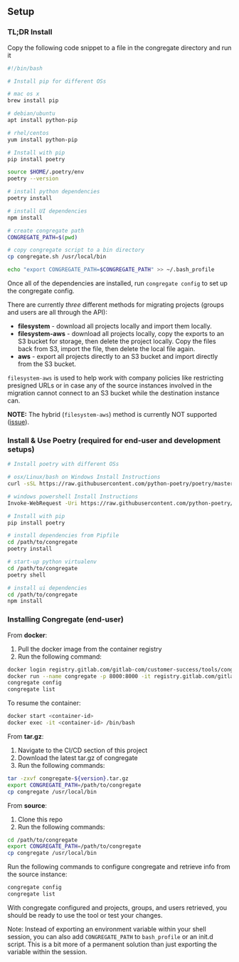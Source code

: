 ## Setup

### TL;DR Install

Copy the following code snippet to a file in the congregate directory and run it

```bash
#!/bin/bash

# Install pip for different OSs

# mac os x
brew install pip

# debian/ubuntu
apt install python-pip

# rhel/centos
yum install python-pip

# Install with pip
pip install poetry

source $HOME/.poetry/env
poetry --version

# install python dependencies
poetry install

# install UI dependencies
npm install

# create congregate path
CONGREGATE_PATH=$(pwd)

# copy congregate script to a bin directory
cp congregate.sh /usr/local/bin

echo "export CONGREGATE_PATH=$CONGREGATE_PATH" >> ~/.bash_profile

```

Once all of the dependencies are installed, run `congregate config` to set up the congregate config.

There are currently *three* different methods for migrating projects (groups and users are all through the API):

* **filesystem** - download all projects locally and import them locally.
* **filesystem-aws** - download all projects locally, copy the exports to an S3 bucket for storage, then delete the project locally. Copy the files back from S3, import the file, then delete the local file again.
* **aws** - export all projects directly to an S3 bucket and import directly from the S3 bucket.

`filesystem-aws` is used to help work with company policies like restricting presigned URLs or in case any of the source instances involved in the migration cannot connect to an S3 bucket while the destination instance can.

**NOTE:** The hybrid (`filesystem-aws`) method is currently NOT supported ([issue](https://gitlab.com/gitlab-com/customer-success/tools/congregate/issues/119)).

### Install & Use Poetry (required for end-user and development setups)

```bash
# Install poetry with different OSs

# osx/Linux/bash on Windows Install Instructions
curl -sSL https://raw.githubusercontent.com/python-poetry/poetry/master/get-poetry.py | python

# windows powershell Install Instructions
Invoke-WebRequest -Uri https://raw.githubusercontent.com/python-poetry/poetry/master/get-poetry.py -UseBasicParsing).Content | python

# Install with pip
pip install poetry

# install dependencies from Pipfile
cd /path/to/congregate
poetry install

# start-up python virtualenv
cd /path/to/congregate
poetry shell

# install ui dependencies
cd /path/to/congregate
npm install
```

### Installing Congregate (end-user)

From **docker**:

1. Pull the docker image from the container registry
2. Run the following command:

```bash
docker login registry.gitlab.com/gitlab-com/customer-success/tools/congregate:latest -u <user name> -p <personal token>
docker run --name congregate -p 8000:8000 -it registry.gitlab.com/gitlab-com/customer-success/tools/congregate:latest /bin/bash
congregate config
congregate list
```

To resume the container:

```bash
docker start <container-id>
docker exec -it <container-id> /bin/bash
```

From **tar.gz**:

1. Navigate to the CI/CD section of this project
2. Download the latest tar.gz of congregate
3. Run the following commands:

```bash
tar -zxvf congregate-${version}.tar.gz
export CONGREGATE_PATH=/path/to/congregate
cp congregate /usr/local/bin
```

From **source**:

1. Clone this repo
2. Run the following commands:

```bash
cd /path/to/congregate
export CONGREGATE_PATH=/path/to/congregate
cp congregate /usr/local/bin
```

Run the following commands to configure congregate and retrieve info from the source instance:

```bash
congregate config
congregate list
```

With congregate configured and projects, groups, and users retrieved, you should be ready to use the tool or test your changes.

Note: Instead of exporting an environment variable within your shell session, you can also add `CONGREGATE_PATH` to `bash_profile` or an init.d script. This is a bit more of a permanent solution than just exporting the variable within the session.
